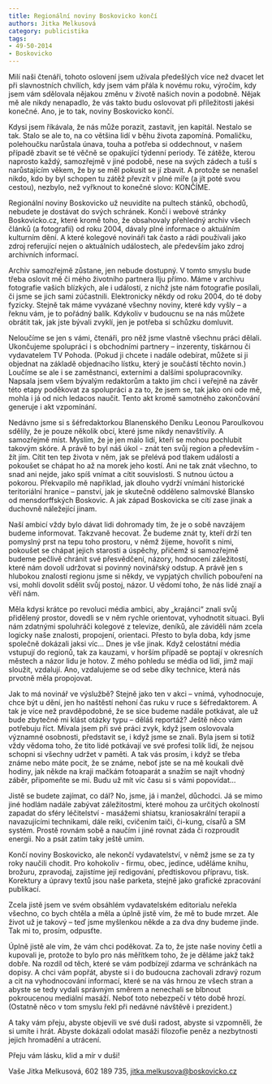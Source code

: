 ```yaml
---
title: Regionální noviny Boskovicko končí
authors: Jitka Melkusová
category: publicistika
tags: 
- 49-50-2014
- Boskovicko
---
```

Milí naši čtenáři, tohoto oslovení jsem užívala předešlých více než dvacet let při slavnostních chvílích, kdy jsem vám přála k novému roku, výročím, kdy jsem vám sdělovala nějakou změnu v životě našich novin a podobně. Nějak mě ale nikdy nenapadlo, že vás takto budu oslovovat při příležitosti jakési konečné. Ano, je to tak, noviny Boskovicko končí.

Kdysi jsem říkávala, že nás může porazit, zastavit, jen kapitál. Nestalo se tak. Stalo se ale to, na co většina lidí v běhu života zapomíná. Pomaličku, polehoučku narůstala únava, touha a potřeba si oddechnout, v našem případě zbavit se té věčně se opakující týdenní periody. Té zátěže, kterou naprosto každý, samozřejmě v jiné podobě, nese na svých zádech a tuší s narůstajícím věkem, že by se měl pokusit se jí zbavit. A protože se nenašel nikdo, kdo by byl schopen tu zátěž převzít v plné míře (a jít poté svou cestou), nezbylo, než vyřknout to konečné slovo: KONČÍME. 

Regionální noviny Boskovicko už neuvidíte na pultech stánků, obchodů, nebudete je dostávat do svých schránek. Končí i webové stránky Boskovicko.cz, které kromě toho, že obsahovaly přehledný archiv všech článků (a fotografií) od roku 2004, dávaly plné informace o aktuálním kulturním dění. A které kolegové novináři tak často a rádi používali jako zdroj referující nejen o aktuálních událostech, ale především jako zdroj archivních informací.

Archiv samozřejmě zůstane, jen nebude dostupný. V tomto smyslu bude třeba oslovit mě či mého životního partnera Ilju přímo. Máme v archivu fotografie vašich blízkých, ale i událostí, z nichž jste nám fotografie posílali, či jsme se jich sami zúčastnili. Elektronicky někdy od roku 2004, do té doby fyzicky. Stejně tak máme vyvázané všechny noviny, které kdy vyšly – a řeknu vám, je to pořádný balík. Kdykoliv v budoucnu se na nás můžete obrátit tak, jak jste bývali zvyklí, jen je potřeba si schůzku domluvit.

Neloučíme se jen s vámi, čtenáři, pro něž jsme vlastně všechnu práci dělali. Ukončujeme spolupráci i s obchodními partnery – inzerenty, tiskárnou či vydavatelem TV Pohoda. (Pokud ji chcete i nadále odebírat, můžete si ji objednat na základě objednacího lístku, který je součástí těchto novin.) Loučíme se ale i se zaměstnanci, externími a dalšími spolupracovníky. Napsala jsem všem bývalým redaktorům a takto jim chci i veřejně na závěr této etapy poděkovat za spolupráci a za to, že jsem se, tak jako oni ode mě, mohla i já od nich ledacos naučit.
Tento akt kromě samotného zakončování generuje i akt vzpomínání.

Nedávno jsme si s šéfredaktorkou Blanenského Deníku Leonou Paroulkovou sdělily, že je pouze několik obcí, které jsme nikdy nenavštívily. A samozřejmě míst. Myslím, že je jen málo lidí, kteří se mohou pochlubit takovým skóre. A právě to byl náš úkol - znát ten svůj region a především - žít jím. Cítit ten tep života v něm, jak se přelévá pod tlakem událostí a pokoušet se chápat ho až na morek jeho kostí. Ani ne tak znát všechno, to snad ani nejde, jako spíš vnímat a cítit souvislosti. S nutnou úctou a pokorou. Překvapilo mě například, jak dlouho vydrží vnímání historické teritoriální hranice – panství, jak je skutečně odděleno salmovské Blansko od mensdorffských Boskovic. A jak západ Boskovicka se cítí zase jinak a duchovně náležející jinam.

Naší ambicí vždy bylo dávat lidi dohromady tím, že je o sobě navzájem budeme informovat. Takzvaně hecovat. Že budeme znát ty, kteří drží ten pomyslný prst na tepu toho prostoru, v němž žijeme, hovořit s nimi, pokoušet se chápat jejich starosti a úspěchy, přičemž si samozřejmě budeme pečlivě chránit své přesvědčení, názory, hodnocení záležitostí, které nám dovolí udržovat si povinný novinářský odstup. A právě jen s hlubokou znalostí regionu jsme si někdy, ve vypjatých chvílích pobouření na vsi, mohli dovolit sdělit svůj postoj, názor. U vědomí toho, že nás lidé znají a věří nám. 

Měla kdysi krátce po revoluci média ambici, aby „krajánci“ znali svůj přidělený prostor, dovedli se v něm rychle orientovat, vyhodnotit situaci. Byli nám zdatnými spoluhráči kolegové z televize, deníků, ale záviděli nám zcela logicky naše znalosti, propojení, orientaci. Přesto to byla doba, kdy jsme společně dokázali jaksi víc... Dnes je vše jinak. Když celostátní média vstupují do regionů, tak za kauzami, v horším případě se poptají v okresních městech a názor lidu je hotov. Z mého pohledu se média od lidí, jimž mají sloužit, vzdalují. Ano, vzdalujeme se od sebe díky technice, která nás prvotně měla propojovat.

Jak to má novinář ve výslužbě? Stejně jako ten v akci – vnímá, vyhodnocuje, chce být u dění, jen ho naštěstí nehoní čas ruku v ruce s šéfredaktorem. A tak je více než pravděpodobné, že se sice budeme nadále potkávat, ale už bude zbytečné mi klást otázky typu – děláš reportáž?
Ještě něco vám potřebuju říct. Mívala jsem při své práci zvyk, když jsem oslovovala významné osobnosti, představit se, i když jsme se znali. Byla jsem si totiž vždy vědoma toho, že tito lidé potkávají ve své profesi tolik lidí, že nejsou schopni si všechny udržet v paměti. A tak vás prosím, i když se třeba známe nebo máte pocit, že se známe, neboť jste se na mě koukali dvě hodiny, jak někde na kraji mačkám fotoaparát a snažím se najít vhodný záběr, připomeňte se mi. Budu už mít víc času si s vámi popovídat… 

Jistě se budete zajímat, co dál? No, jsme, já i manžel, důchodci. Já se mimo jiné hodlám nadále zabývat záležitostmi, které mohou za určitých okolností zapadat do sféry léčitelství - masážemi shiatsu, kraniosakrální terapií a navazujícími technikami, dále reiki, cvičením taiči, či-kung, císařů a SM systém. Prostě rovnám sobě a naučím i jiné rovnat záda či rozproudit energii. No a psát zatím taky ještě umím. 

Končí noviny Boskovicko, ale nekončí vydavatelství, v němž jsme se za ty roky naučili chodit. Pro kohokoliv - firmu, obec, jedince, uděláme knihu, brožuru, zpravodaj, zajistíme její redigování, předtiskovou přípravu, tisk. Korektury a úpravy textů jsou naše parketa, stejně jako grafické zpracování publikací. 

Zcela jistě jsem ve svém obsáhlém vydavatelském editorialu neřekla všechno, co bych chtěla a měla a úplně jistě vím, že mě to bude mrzet. Ale život už je takový – teď jsme myšlenkou někde a za dva dny budeme jinde. Tak mi to, prosím, odpusťte. 

Úplně jistě ale vím, že vám chci poděkovat. Za to, že jste naše noviny četli a kupovali je, protože to bylo pro nás měřítkem toho, že je děláme jakž takž dobře. Na rozdíl od těch, které se vám podbízejí zdarma ve schránkách na dopisy. A chci vám popřát, abyste si i do budoucna zachovali zdravý rozum a cit na vyhodnocování informací, které se na vás hrnou ze všech stran a abyste se tedy vydali správným směrem a nenechali se blbnout pokroucenou mediální masáží. Neboť toto nebezpečí v této době hrozí. (Ostatně něco v tom smyslu řekl při nedávné návštěvě i prezident.)

A taky vám přeju, abyste objevili ve své duši radost, abyste si vzpomněli, že si umíte i hrát. Abyste dokázali odolat masáži filozofie peněz a nezbytnosti jejich hromadění a utrácení. 

Přeju vám lásku, klid a mír v duši!

Vaše Jitka Melkusová, 602 189 735,
jitka.melkusova@boskovicko.cz



